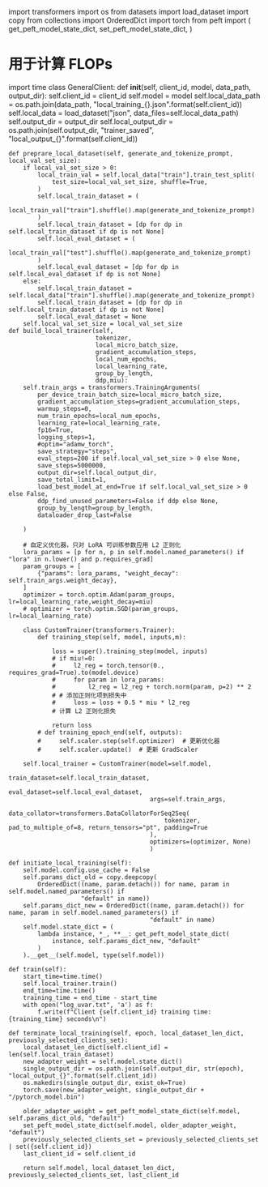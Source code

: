 import transformers
import os
from datasets import load_dataset
import copy
from collections import OrderedDict
import torch
from peft import (
    get_peft_model_state_dict,
    set_peft_model_state_dict,
)
 # 用于计算 FLOPs
import time
class GeneralClient:
    def __init__(self, client_id, model, data_path, output_dir):
        self.client_id = client_id
        self.model = model
        self.local_data_path = os.path.join(data_path, "local_training_{}.json".format(self.client_id))
        self.local_data = load_dataset("json", data_files=self.local_data_path)
        self.output_dir = output_dir
        self.local_output_dir = os.path.join(self.output_dir, "trainer_saved", "local_output_{}".format(self.client_id))

    def preprare_local_dataset(self, generate_and_tokenize_prompt, local_val_set_size):
        if local_val_set_size > 0:
            local_train_val = self.local_data["train"].train_test_split(
                test_size=local_val_set_size, shuffle=True,
            )
            self.local_train_dataset = (
                local_train_val["train"].shuffle().map(generate_and_tokenize_prompt)
            )
            self.local_train_dataset = [dp for dp in self.local_train_dataset if dp is not None]
            self.local_eval_dataset = (
                local_train_val["test"].shuffle().map(generate_and_tokenize_prompt)
            )
            self.local_eval_dataset = [dp for dp in self.local_eval_dataset if dp is not None]
        else:
            self.local_train_dataset = self.local_data["train"].shuffle().map(generate_and_tokenize_prompt)
            self.local_train_dataset = [dp for dp in self.local_train_dataset if dp is not None]
            self.local_eval_dataset = None
        self.local_val_set_size = local_val_set_size
    def build_local_trainer(self,
                            tokenizer,
                            local_micro_batch_size,
                            gradient_accumulation_steps,
                            local_num_epochs,
                            local_learning_rate,
                            group_by_length,
                            ddp,miu):
        self.train_args = transformers.TrainingArguments(
            per_device_train_batch_size=local_micro_batch_size,
            gradient_accumulation_steps=gradient_accumulation_steps,
            warmup_steps=0,
            num_train_epochs=local_num_epochs,
            learning_rate=local_learning_rate,
            fp16=True,
            logging_steps=1,
            #optim="adamw_torch",
            save_strategy="steps",
            eval_steps=200 if self.local_val_set_size > 0 else None,
            save_steps=5000000,
            output_dir=self.local_output_dir,
            save_total_limit=1,
            load_best_model_at_end=True if self.local_val_set_size > 0 else False,
            ddp_find_unused_parameters=False if ddp else None,
            group_by_length=group_by_length,
            dataloader_drop_last=False
        
        )

        # 自定义优化器，只对 LoRA 可训练参数应用 L2 正则化
        lora_params = [p for n, p in self.model.named_parameters() if "lora" in n.lower() and p.requires_grad]
        param_groups = [
            {"params": lora_params, "weight_decay": self.train_args.weight_decay},
        ]
        optimizer = torch.optim.Adam(param_groups, lr=local_learning_rate,weight_decay=miu)
        # optimizer = torch.optim.SGD(param_groups, lr=local_learning_rate)

        class CustomTrainer(transformers.Trainer):
            def training_step(self, model, inputs,m):

                loss = super().training_step(model, inputs)
                # if miu!=0:
                #     l2_reg = torch.tensor(0., requires_grad=True).to(model.device)
                #     for param in lora_params:
                #         l2_reg = l2_reg + torch.norm(param, p=2) ** 2
                # # 添加正则化项到损失中
                #     loss = loss + 0.5 * miu * l2_reg
                # 计算 L2 正则化损失
                
                return loss
            # def training_epoch_end(self, outputs):
            #     self.scaler.step(self.optimizer)  # 更新优化器
            #     self.scaler.update()  # 更新 GradScaler
                
        self.local_trainer = CustomTrainer(model=self.model,
                                           train_dataset=self.local_train_dataset,
                                           eval_dataset=self.local_eval_dataset,
                                           args=self.train_args,
                                           data_collator=transformers.DataCollatorForSeq2Seq(
                                               tokenizer, pad_to_multiple_of=8, return_tensors="pt", padding=True
                                           ),
                                           optimizers=(optimizer, None)
                                           )

    def initiate_local_training(self):
        self.model.config.use_cache = False
        self.params_dict_old = copy.deepcopy(
            OrderedDict((name, param.detach()) for name, param in self.model.named_parameters() if
                        "default" in name))
        self.params_dict_new = OrderedDict((name, param.detach()) for name, param in self.model.named_parameters() if
                                           "default" in name)
        self.model.state_dict = (
            lambda instance, *_, **__: get_peft_model_state_dict(
                instance, self.params_dict_new, "default"
            )
        ).__get__(self.model, type(self.model))

    def train(self):
        start_time=time.time()
        self.local_trainer.train()
        end_time=time.time()
        training_time = end_time - start_time
        with open("log_uvar.txt", 'a') as f:
            f.write(f"Client {self.client_id} training time: {training_time} seconds\n")

    def terminate_local_training(self, epoch, local_dataset_len_dict, previously_selected_clients_set):
        local_dataset_len_dict[self.client_id] = len(self.local_train_dataset)
        new_adapter_weight = self.model.state_dict()
        single_output_dir = os.path.join(self.output_dir, str(epoch), "local_output_{}".format(self.client_id))
        os.makedirs(single_output_dir, exist_ok=True)
        torch.save(new_adapter_weight, single_output_dir + "/pytorch_model.bin")

        older_adapter_weight = get_peft_model_state_dict(self.model, self.params_dict_old, "default")
        set_peft_model_state_dict(self.model, older_adapter_weight, "default")
        previously_selected_clients_set = previously_selected_clients_set | set({self.client_id})
        last_client_id = self.client_id 

        return self.model, local_dataset_len_dict, previously_selected_clients_set, last_client_id
